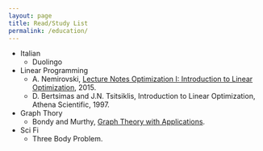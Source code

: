 ```yaml
---
layout: page
title: Read/Study List
permalink: /education/
---
```


- Italian
  - Duolingo
- Linear Programming
  - A. Nemirovski, [Lecture Notes Optimization I: Introduction to Linear Optimization](http://www2.isye.gatech.edu/~nemirovs/OPTI_LectureNotes2015.pdf), 2015.
  - D. Bertsimas and J.N. Tsitsiklis, Introduction to Linear Optimization, Athena Scientific, 1997.
- Graph Thory
  - Bondy and Murthy, [Graph Theory with Applications](https://www.iro.umontreal.ca/~hahn/IFT3545/GTWA.pdf).
- Sci Fi
  - Three Body Problem.